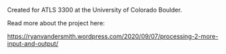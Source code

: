 Created for ATLS 3300 at the University of Colorado Boulder. 

Read more about the project here:

https://ryanvandersmith.wordpress.com/2020/09/07/processing-2-more-input-and-output/